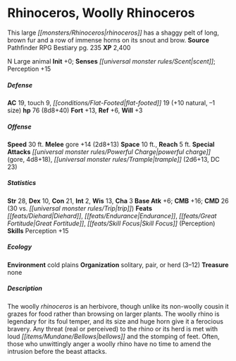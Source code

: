 ﻿---
cssclass: [monsters]
title1: Rhinoceros, Woolly Rhinoceros
desc_short: This large rhinoceros has a shaggy pelt of long, brown fur and a row of
  immense horns on its snout and brow.
title2: Woolly Rhinoceros
CR: 6
sources:
- name: Pathfinder RPG Bestiary
  page: 235
  link: http://paizo.com/products/btpy8auu?Pathfinder-Roleplaying-Game-Bestiary
XP: 2400
alignment: N
size: Large
type: animal
initiative:
  bonus: 0
senses:
  scent: true
AC:
  AC: 19
  touch: 9
  flat_footed: 19
  components:
    natural: 10
    size: -1
HP:
  HP: 76
  long: 8d8+40
saves:
  fort: 13
  ref: 6
  will: 3
speeds:
  base: 30
attacks:
  melee:
  - - text: gore +14 (2d8+13)
      entries:
      - - damage: 2d8+13
      attack: gore
      bonus:
      - 14
  special:
  - powerful charge (gore, 4d8+18)
  - trample (2d6+13, DC 23)
space: 10
reach: 5
ability_scores:
  STR: 28
  DEX: 10
  CON: 21
  INT: 2
  WIS: 13
  CHA: 3
BAB: 6
CMB: 16
CMD: 26
CMD_other: 30 vs. trip
feats:
- name: Diehard
- name: Endurance
- name: Great Fortitude
- name: Skill Focus (Perception)
skills:
  Perception: 15
ecology:
  environment: cold plains
  organization: solitary, pair, or herd (3-12)
  treasure_type: none
desc_long: The woolly rhinoceros is an herbivore, though unlike its non-woolly cousin
  it grazes for food rather than browsing on larger plants. The woolly rhino is legendary
  for its foul temper, and its size and huge horn give it a ferocious bravery. Any
  threat (real or perceived) to the rhino or its herd is met with loud bellows and
  the stomping of feet. Often, those who unwittingly anger a woolly rhino have no
  time to amend the intrusion before the beast attacks.

---

# Rhinoceros, Woolly Rhinoceros
This large _[[monsters/Rhinoceros|rhinoceros]]_ has a shaggy pelt of long, brown fur and a row of immense horns on its snout and brow.
**Source** Pathfinder RPG Bestiary pg. 235
**XP** 2,400

N Large animal
**Init** +0; **Senses** _[[universal monster rules/Scent|scent]]_; Perception +15

##### Defense

**AC** 19, touch 9, _[[conditions/Flat-Footed|flat-footed]]_ 19 (+10 natural, –1 size)
**hp** 76 (8d8+40)
**Fort** +13, **Ref** +6, **Will** +3

##### Offense
**Speed** 30 ft.
**Melee** gore +14 (2d8+13)
**Space** 10 ft., **Reach** 5 ft.
**Special Attacks** _[[universal monster rules/Powerful Charge|powerful charge]]_ (gore, 4d8+18), _[[universal monster rules/Trample|trample]]_ (2d6+13, DC 23)

##### Statistics
**Str** 28, **Dex** 10, **Con** 21, **Int** 2, **Wis** 13, **Cha** 3
**Base Atk** +6; **CMB** +16; **CMD** 26 (30 vs. _[[universal monster rules/Trip|trip]]_)
**Feats** _[[feats/Diehard|Diehard]]_, _[[feats/Endurance|Endurance]]_, _[[feats/Great Fortitude|Great Fortitude]]_, _[[feats/Skill Focus|Skill Focus]]_ (Perception)
**Skills** Perception +15

##### Ecology

**Environment** cold plains
**Organization** solitary, pair, or herd (3–12)
**Treasure** none

##### Description

The woolly _rhinoceros_ is an herbivore, though unlike its non-woolly cousin it grazes for food rather than browsing on larger plants. The woolly rhino is legendary for its foul temper, and its size and huge horn give it a ferocious bravery. Any threat (real or perceived) to the rhino or its herd is met with loud _[[items/Mundane/Bellows|bellows]]_ and the stomping of feet. Often, those who unwittingly anger a woolly rhino have no time to amend the intrusion before the beast attacks.